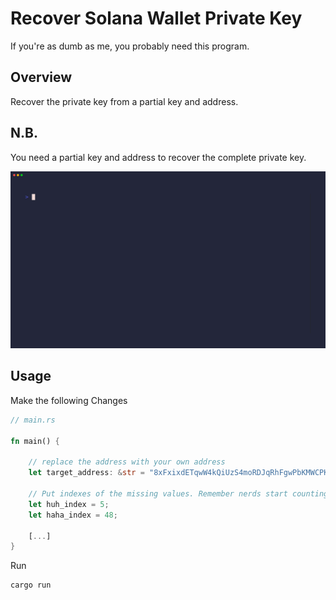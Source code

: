 # Recover Solana Wallet Private Key
If you're as dumb as me, you probably need this program.

## Overview

Recover the private key from a partial key and address. 

## N.B.

You need a partial key and address to recover the complete private key.

![](media/demo.gif)

## Usage
Make the following Changes
```rust
// main.rs

fn main() {

    // replace the address with your own address
    let target_address: &str = "8xFxixdETqwW4kQiUzS4moRDJqRhFgwPbKMWCPKHtP9N";

    // Put indexes of the missing values. Remember nerds start counting from 0 and not 1 ;)
    let huh_index = 5;
    let haha_index = 48;
    
    [...]
}
```

Run 

```shell
cargo run
```
